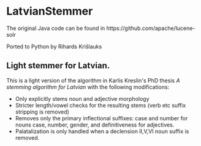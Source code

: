 LatvianStemmer
==============

The original Java code can be found in https\:\/\/github\.com\/apache\/lucene\-solr

Ported to Python by Rihards Krišlauks

Light stemmer for Latvian.
--------------------------

This is a light version of the algorithm in Karlis Kreslin's PhD thesis *A stemming algorithm for Latvian* with the following modifications:

* Only explicitly stems noun and adjective morphology
* Stricter length/vowel checks for the resulting stems (verb etc suffix stripping is removed)
* Removes only the primary inflectional suffixes: case and number for nouns case, number, gender, and definitiveness for adjectives.
* Palatalization is only handled when a declension II,V,VI noun suffix is removed.

